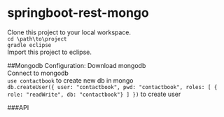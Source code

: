 # springboot-rest-mongo
Clone this project to your local workspace.<br/>
`cd \path\to\project`<br/>
`gradle eclipse`<br/>
Import this project to eclipse.

##Mongodb Configuration:
Download mongodb<br>
Connect to mongodb<br>
`use contactbook` to create new db in mongo<br>
`db.createUser({ user: "contactbook", pwd: "contactbook", roles: [ { role: "readWrite", db: "contactbook"} ] })` to create user

###API
